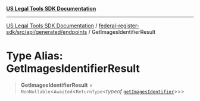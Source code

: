 [**US Legal Tools SDK Documentation**](../../../../../../README.md)

***

[US Legal Tools SDK Documentation](../../../../../../README.md) / [federal-register-sdk/src/api/generated/endpoints](../README.md) / GetImagesIdentifierResult

# Type Alias: GetImagesIdentifierResult

> **GetImagesIdentifierResult** = `NonNullable`\<`Awaited`\<`ReturnType`\<*typeof* [`getImagesIdentifier`](../functions/getImagesIdentifier.md)\>\>\>
